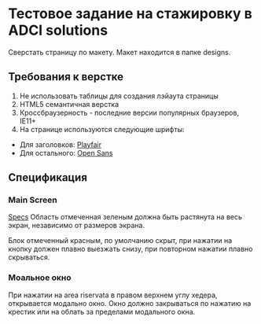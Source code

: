 # Тестовое задание на стажировку в ADCI solutions

Сверстать страницу по макету. Макет находится в папке designs.

## Требования к верстке
1. Не использовать таблицы для создания лэйаута страницы
2. HTML5 семантичная верстка
3. Кроссбраузерность - последние версии популярных браузеров, IE11+
4. На странице используются следующие шрифты:
- Для заголовков:
[Playfair](http://www.google.com/fonts#UsePlace:use/Collection:Playfair+Display)
- Для остального: [Open Sans](http://www.google.com/fonts#UsePlace:use/Collection:Open+Sans)

## Спецификация
### Main Screen
[Specs](01_home_specs.jpeg)
Область отмеченная зеленым должна быть растянута на весь экран, независимо от размеров экрана.

Блок отмеченный красным, по умолчанию скрыт, при нажатии на кнопку должен плавно выезжать снизу, при повторном нажатии плавно скрываться.

### Моальное окно
При нажатии на area riservata в правом верхнем углу хедера, открывается модально окно. Окно должно закрываться по нажатию на крестик или на облать за пределами модального окна.